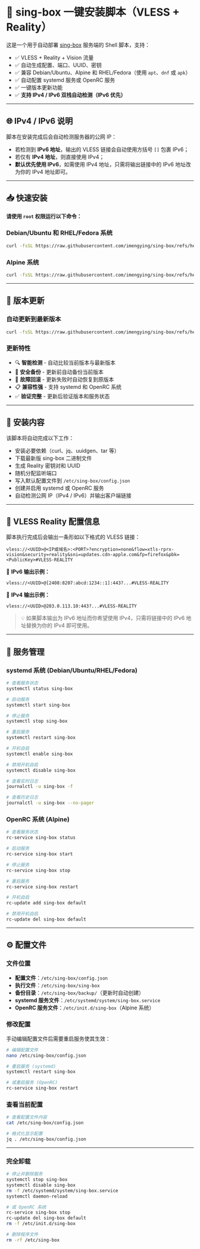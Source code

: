 # 🧊 sing-box 一键安装脚本（VLESS + Reality）

这是一个用于自动部署 [sing-box](https://github.com/SagerNet/sing-box) 服务端的 Shell 脚本，支持：

* ✅ VLESS + Reality + Vision 流量
* ✅ 自动生成配置、端口、UUID、密钥
* ✅ 兼容 Debian/Ubuntu、Alpine 和 RHEL/Fedora（使用 `apt`、`dnf` 或 `apk`）
* ✅ 自动配置 systemd 服务或 OpenRC 服务
* ✅ 一键版本更新功能
* ✅ **支持 IPv4 / IPv6 双栈自动检测（IPv6 优先）**

---

## 🌐 IPv4 / IPv6 说明

脚本在安装完成后会自动检测服务器的公网 IP：

* 若检测到 **IPv6 地址**，输出的 VLESS 链接会自动使用方括号 `[]` 包裹 IPv6；
* 若仅有 **IPv4 地址**，则直接使用 IPv4；
* **默认优先使用 IPv6**，如需使用 IPv4 地址，只需将输出链接中的 IPv6 地址改为你的 IPv4 地址即可。

---

## 📥 快速安装

**请使用 `root` 权限运行以下命令：**

### Debian/Ubuntu 和 RHEL/Fedora 系统

```bash
curl -fsSL https://raw.githubusercontent.com/imengying/sing-box/refs/heads/main/sing-box.sh | bash
```

### Alpine 系统

```bash
curl -fsSL https://raw.githubusercontent.com/imengying/sing-box/refs/heads/main/sing-box-alpine.sh | bash
```

---

## 🔄 版本更新

### 自动更新到最新版本

```bash
curl -fsSL https://raw.githubusercontent.com/imengying/sing-box/refs/heads/main/update.sh | bash
```

### 更新特性

* 🔍 **智能检测** - 自动比较当前版本与最新版本
* 💾 **安全备份** - 更新前自动备份当前版本
* 🔄 **故障回滚** - 更新失败时自动恢复到原版本
* 📋 **兼容性强** - 支持 systemd 和 OpenRC 系统
* ✅ **验证完整** - 更新后验证版本和服务状态

---

## 📂 安装内容

该脚本将自动完成以下工作：

* 安装必要依赖（curl、jq、uuidgen、tar 等）
* 下载最新版 sing-box 二进制文件
* 生成 Reality 密钥对和 UUID
* 随机分配监听端口
* 写入默认配置文件到 `/etc/sing-box/config.json`
* 创建并启用 systemd 或 OpenRC 服务
* 自动检测公网 IP（IPv4 / IPv6）并输出客户端链接

---

## 🔐 VLESS Reality 配置信息

脚本执行完成后会输出一条形如以下格式的 VLESS 链接：

```
vless://<UUID>@<IP或域名>:<PORT>?encryption=none&flow=xtls-rprx-vision&security=reality&sni=updates.cdn-apple.com&fp=firefox&pbk=<PublicKey>#VLESS-REALITY
```

📌 **IPv6 输出示例：**

```
vless://<UUID>@[2408:8207:abcd:1234::1]:443?...#VLESS-REALITY
```

📌 **IPv4 输出示例：**

```
vless://<UUID>@203.0.113.10:443?...#VLESS-REALITY
```

> 💡 如果脚本输出为 IPv6 地址而你希望使用 IPv4，只需将链接中的 IPv6 地址替换为你的 IPv4 即可使用。

---

## 🧰 服务管理

### systemd 系统 (Debian/Ubuntu/RHEL/Fedora)

```bash
# 查看服务状态
systemctl status sing-box

# 启动服务
systemctl start sing-box

# 停止服务
systemctl stop sing-box

# 重启服务
systemctl restart sing-box

# 开机自启
systemctl enable sing-box

# 禁用开机自启
systemctl disable sing-box

# 查看实时日志
journalctl -u sing-box -f

# 查看历史日志
journalctl -u sing-box --no-pager
```

### OpenRC 系统 (Alpine)

```bash
# 查看服务状态
rc-service sing-box status

# 启动服务
rc-service sing-box start

# 停止服务
rc-service sing-box stop

# 重启服务
rc-service sing-box restart

# 开机自启
rc-update add sing-box default

# 禁用开机自启
rc-update del sing-box default
```

---

## ⚙️ 配置文件

### 文件位置

* **配置文件**：`/etc/sing-box/config.json`
* **执行文件**：`/etc/sing-box/sing-box`
* **备份目录**：`/etc/sing-box/backup/`（更新时自动创建）
* **systemd 服务文件**：`/etc/systemd/system/sing-box.service`
* **OpenRC 服务文件**：`/etc/init.d/sing-box`（Alpine 系统）

### 修改配置

手动编辑配置文件后需要重启服务使其生效：

```bash
# 编辑配置文件
nano /etc/sing-box/config.json

# 重启服务 (systemd)
systemctl restart sing-box

# 或重启服务 (OpenRC)
rc-service sing-box restart
```

### 查看当前配置

```bash
# 查看配置文件内容
cat /etc/sing-box/config.json

# 格式化显示配置
jq . /etc/sing-box/config.json
```

---

### 完全卸载

```bash
# 停止并删除服务
systemctl stop sing-box
systemctl disable sing-box
rm -f /etc/systemd/system/sing-box.service
systemctl daemon-reload

# 或 OpenRC 系统
rc-service sing-box stop
rc-update del sing-box default
rm -f /etc/init.d/sing-box

# 删除程序文件
rm -rf /etc/sing-box
```